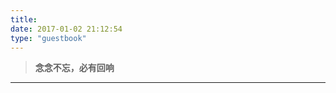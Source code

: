 ```yaml
---
title: 
date: 2017-01-02 21:12:54
type: "guestbook"
---
```


<p><blockquote class="blockquote-center"><b>念念不忘，必有回响</b></blockquote></p>

---

<div class="ds-recent-visitors" data-num-items="36" data-avatar-size="42" id="ds-recent-visitors"></div>
